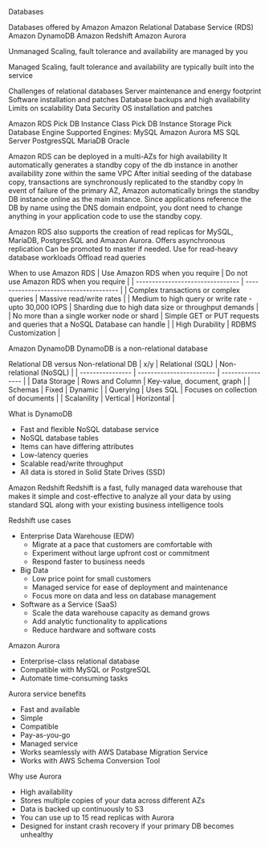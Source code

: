 Databases

Databases offered by Amazon
Amazon Relational Database Service (RDS)
Amazon DynamoDB
Amazon Redshift
Amazon Aurora

Unmanaged 
Scaling, fault tolerance and availability are managed by you

Managed
Scaling, fault tolerance and availability are typically built into the service

Challenges of relational databases
Server maintenance and energy footprint
Software installation and patches
Database backups and high availability
Limits on scalability
Data Security
OS installation and patches

Amazon RDS
Pick DB Instance Class
Pick DB Instance Storage
Pick Database Engine
Supported Engines:
	MySQL
	Amazon Aurora
	MS SQL Server
	PostgresSQL
	MariaDB
	Oracle

Amazon RDS can be deployed in a multi-AZs for high availability
It automatically generates a standby copy of the db instance in another availability zone within the same VPC
After initial seeding of the database copy, transactions are synchronously replicated to the standby copy
In event of failure of the primary AZ, Amazon automatically brings the standby DB instance online as the main instance.
Since applications reference the DB by name using the DNS domain endpoint, you dont need to change anything in your application code to use the standby copy.

Amazon RDS also supports the creation of read replicas for MySQL, MariaDB, PostgresSQL and Amazon Aurora.
	Offers asynchronous replication
	Can be promoted to master if needed.
	Use for read-heavy database workloads
	Offload read queries


When to use Amazon RDS
| Use Amazon RDS when you require | Do not use Amazon RDS when you require |
| -------------------------------- | -------------------------------------- |
| Complex transactions or complex queries | Massive read/write rates |
| Medium to high query or write rate - upto 30,000 IOPS | Sharding due to high data size or throughput demands |
| No more than a single worker node or shard | Simple GET or PUT requests and queries that a NoSQL Database can handle | 
| High Durability | RDBMS Customization |

Amazon DynamoDB
DynamoDB is a non-relational database

Relational DB versus Non-relational DB
| x/y | Relational (SQL) | Non-relational (NoSQL) |
| ---------------- | ------------------------ | ---------------- |
| Data Storage | Rows and Column | Key-value, document, graph |
| Schemas | Fixed | Dynamic |
| Querying | Uses SQL | Focuses on collection of documents |
| Scalanility | Vertical | Horizontal |

What is DynamoDB
+ Fast and flexible NoSQL database service
+ NoSQL database tables
+ Items can have differing attributes
+ Low-latency queries
+ Scalable read/write throughput
+ All data is stored in Solid State Drives (SSD)

Amazon Redshift
Redshift is a fast, fully managed data warehouse that makes it simple and cost-effective to analyze all your data by using standard SQL along with your existing business intelligence tools

Redshift use cases
+ Enterprise Data Warehouse (EDW)
	+ Migrate at a pace that customers are comfortable with
	+ Experiment without large upfront cost or commitment
	+ Respond faster to business needs
+ Big Data
	+ Low price point for small customers
	+ Managed service for ease of deployment and maintenance
	+ Focus more on data and less on database management
+ Software as a Service (SaaS)
	+ Scale the data warehouse capacity as demand grows
	+ Add analytic functionality to applications
	+ Reduce hardware and software costs

Amazon Aurora
+ Enterprise-class relational database
+ Compatible with MySQL or PostgreSQL
+ Automate time-consuming tasks

Aurora service benefits
+ Fast and available
+ Simple
+ Compatible
+ Pay-as-you-go
+ Managed service
+ Works seamlessly with AWS Database Migration Service
+ Works with AWS Schema Conversion Tool

Why use Aurora
+ High availability
+ Stores multiple copies of your data across different AZs
+ Data is backed up continuously to S3
+ You can use up to 15 read replicas with Aurora
+ Designed for instant crash recovery if your primary DB becomes unhealthy




